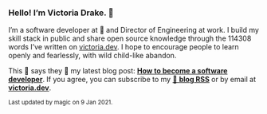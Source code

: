 ### Hello! I’m Victoria Drake. 👋

I’m a software developer at 💜 and Director of Engineering at work. I build my skill stack in public and share open source knowledge through the 114308 words I’ve written on [victoria.dev](https://victoria.dev). I hope to encourage people to learn openly and fearlessly, with wild child-like abandon.

This 🌮 says they 🙌 my latest blog post: **[How to become a software developer](https://victoria.dev/blog/how-to-become-a-software-developer/)**. If you agree, you can subscribe to my [📡 **blog RSS**](https://victoria.dev/index.xml) or by email at [**victoria.dev**](https://victoria.dev).

<sub>Last updated by magic on 9 Jan 2021.</sub>
